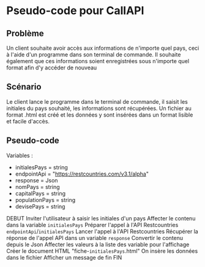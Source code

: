 # Pseudo-code pour CallAPI

## Problème

Un client souhaite avoir accès aux informations de n'importe quel pays, ceci à l'aide d'un programme dans son terminal de commande. Il souhaite également que ces informations soient enregistrées sous n'importe quel format afin d'y accéder de nouveau

## Scénario

Le client lance le programme dans le terminal de commande, il saisit les initiales du pays souhaité, les informations sont récupérées. Un fichier au format .html est créé et les données y sont insérées dans un format lisible et facile d'accès.

## Pseudo-code

Variables :

- initialesPays = string
- endpointApi = "https://restcountries.com/v3.1/alpha"
- response  = Json
- nomPays  = string
- capitalPays  = string
- populationPays  = string
- devisePays  = string


DEBUT
    Inviter l'utilisateur à saisir les initiales d'un pays
    Affecter le contenu dans la variable `initialesPays`
    Préparer l'appel à l'API Restcountries
        `endpointApi`/`initialesPays`
    Lancer l'appel à l'API Restcountries
    Récupérer la réponse de l'appel API dans un variable `response`
    Convertir le contenu depuis le Json
    Affecter les valeurs à la liste des variable pour l'affichage
    Créer le document HTML
        "fiche-`initialesPays`.html"
        On insère les données dans le fichier
    Afficher un message de fin
FIN
